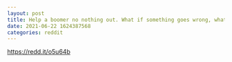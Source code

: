 ```yaml
--- 
layout: post 
title: Help a boomer no nothing out. What if something goes wrong, what's your recourse? 
date: 2021-06-22 1624387568 
categories: reddit 
--- 
```

https://redd.it/o5u64b